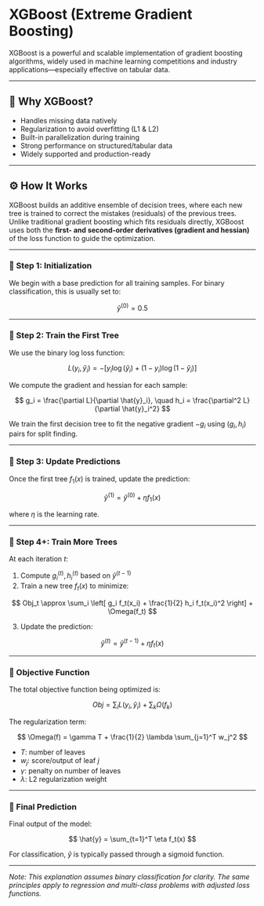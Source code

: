 # XGBoost (Extreme Gradient Boosting)

XGBoost is a powerful and scalable implementation of gradient boosting algorithms, widely used in machine learning competitions and industry applications—especially effective on tabular data.

---

## 📌 Why XGBoost?

- Handles missing data natively
- Regularization to avoid overfitting (L1 & L2)
- Built-in parallelization during training
- Strong performance on structured/tabular data
- Widely supported and production-ready

---

## ⚙️ How It Works

XGBoost builds an additive ensemble of decision trees, where each new tree is trained to correct the mistakes (residuals) of the previous trees. Unlike traditional gradient boosting which fits residuals directly, XGBoost uses both the **first- and second-order derivatives (gradient and hessian)** of the loss function to guide the optimization.

---

### 🧩 Step 1: Initialization

We begin with a base prediction for all training samples. For binary classification, this is usually set to:

$$
\hat{y}^{(0)} = 0.5
$$

---

### 🌳 Step 2: Train the First Tree

We use the binary log loss function:

$$
L(y_i, \hat{y}_i) = -[y_i \log(\hat{y}_i) + (1 - y_i) \log(1 - \hat{y}_i)]
$$

We compute the gradient and hessian for each sample:

$$
g_i = \frac{\partial L}{\partial \hat{y}_i}, \quad h_i = \frac{\partial^2 L}{\partial \hat{y}_i^2}
$$

We train the first decision tree to fit the negative gradient $-g_i$ using $(g_i, h_i)$ pairs for split finding.

---

### 🔁 Step 3: Update Predictions

Once the first tree $f_1(x)$ is trained, update the prediction:

$$
\hat{y}^{(1)} = \hat{y}^{(0)} + \eta f_1(x)
$$

where $\eta$ is the learning rate.

---

### 🔁 Step 4+: Train More Trees

At each iteration $t$:

1. Compute $g_i^{(t)}, h_i^{(t)}$ based on $\hat{y}^{(t-1)}$
2. Train a new tree $f_t(x)$ to minimize:

$$
Obj_t \approx \sum_i \left[ g_i f_t(x_i) + \frac{1}{2} h_i f_t(x_i)^2 \right] + \Omega(f_t)
$$

3. Update the prediction:

$$
\hat{y}^{(t)} = \hat{y}^{(t-1)} + \eta f_t(x)
$$

---

### 🧮 Objective Function

The total objective function being optimized is:

$$
Obj = \sum_i L(y_i, \hat{y}_i) + \sum_k \Omega(f_k)
$$

The regularization term:

$$
\Omega(f) = \gamma T + \frac{1}{2} \lambda \sum_{j=1}^T w_j^2
$$

- $T$: number of leaves
- $w_j$: score/output of leaf $j$
- $\gamma$: penalty on number of leaves
- $\lambda$: L2 regularization weight

---

### 📌 Final Prediction

Final output of the model:

$$
\hat{y} = \sum_{t=1}^T \eta f_t(x)
$$

For classification, $\hat{y}$ is typically passed through a sigmoid function.

---

*Note: This explanation assumes binary classification for clarity. The same principles apply to regression and multi-class problems with adjusted loss functions.*